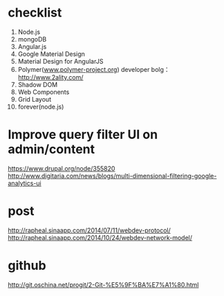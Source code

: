 checklist
=========

1. Node.js
2. mongoDB
3. Angular.js
4. Google Material Design
5. Material Design for AngularJS
6. Polymer(www.polymer-project.org) developer bolg：http://www.2ality.com/
7. Shadow DOM
8. Web Components
9. Grid Layout
10. forever(node.js)


Improve query filter UI on admin/content
====
https://www.drupal.org/node/355820
http://www.digitaria.com/news/blogs/multi-dimensional-filtering-google-analytics-ui


post
====
http://rapheal.sinaapp.com/2014/07/11/webdev-protocol/
http://rapheal.sinaapp.com/2014/10/24/webdev-network-model/

github
=====
http://git.oschina.net/progit/2-Git-%E5%9F%BA%E7%A1%80.html



